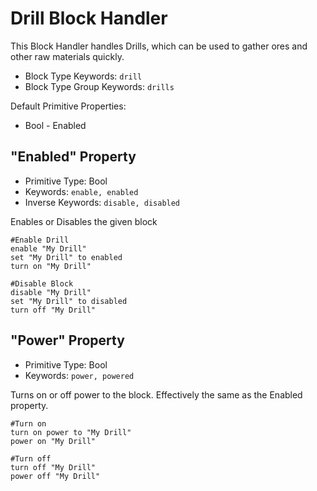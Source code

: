 ﻿# Drill Block Handler
This Block Handler handles Drills, which can be used to gather ores and other raw materials quickly.

* Block Type Keywords: ```drill```
* Block Type Group Keywords: ```drills```

Default Primitive Properties:
* Bool - Enabled

## "Enabled" Property
* Primitive Type: Bool
* Keywords: ```enable, enabled```
* Inverse Keywords: ```disable, disabled```

Enables or Disables the given block

```
#Enable Drill
enable "My Drill"
set "My Drill" to enabled
turn on "My Drill"

#Disable Block
disable "My Drill"
set "My Drill" to disabled
turn off "My Drill"
```

## "Power" Property
* Primitive Type: Bool
* Keywords: ```power, powered```

Turns on or off power to the block.  Effectively the same as the Enabled property.

```
#Turn on
turn on power to "My Drill"
power on "My Drill"

#Turn off
turn off "My Drill"
power off "My Drill"
```
